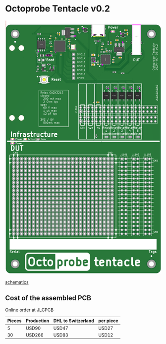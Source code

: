 # Octoprobe Tentacle v0.2

![tentacle](production_v0.2/pcb_top_assembled_jlc.png)

[schematics](production_v0.2/schematics.pdf)


## Cost of the assembled PCB

Online order at JLCPCB

| Pieces | Production | DHL to Switzerland | per piece |
| - | - | - | - |
| 5 | USD90 | USD47 | USD27 |
| 30 | USD266 | USD83 | USD12 |

